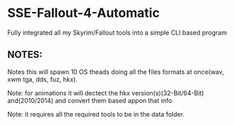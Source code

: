 # SSE-Fallout-4-Automatic
Fully integrated all my Skyrim/Fallout tools into a simple CLI based program

**NOTES:**
---------------------------------------------------------------------
Notes this will spawn 10 OS theads doing all the files formats at once(wav, xwm tga, dds, fuz, hkx).

Note: for animations it will dectect the hkx version(s)(32-Bit/64-Bit) and(2010/2014) and convert them based appon that info

Note: it requires all the required tools to be in the data folder.
